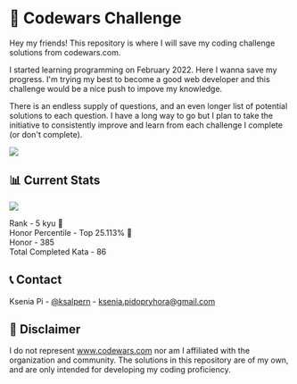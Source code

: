 # 🚀 Codewars Challenge
Hey my friends! This repository is where I will save my coding challenge solutions from codewars.com. <br>

I started learning programming on February 2022. Here I wanna save my progress. I'm trying my best to become a good web developer and this challenge would be a nice push to impove my knowledge. <br>

There is an endless supply of questions, and an even longer list of potential solutions to each question. I have a long way to go but I plan to take the initiative to consistently improve and learn from each challenge I complete (or don't complete).<br>

<p align="center">

<!-- <img src="https://lh3.googleusercontent.com/ZAbn78YScsa753HuKwVxqIREOfF-fDFFLVQaoInf65txbiG_SW1jZB_u7_iE6i4ozNPNJQ=s127" alt="cat"  /> -->
![](https://thumbs.gfycat.com/ChubbySelfreliantGarpike-max-1mb.gif)

</p>


## 📊 Current Stats
<p align="left">
  <a href="https://www.codewars.com/users/ksalpern" rel="nofollow"><img src="https://www.codewars.com/users/ksalpern/badges/large" style="max-width: 100%;"></a>
</p>  

Rank - 5 kyu 🎉 <br>
Honor Percentile - Top 25.113% 🎉 <br>
Honor - 385 <br>
Total Completed Kata - 86
<br>


## 📞 Contact
Ksenia Pi - [@ksalpern](https://instagram.com/ksalpern) - ksenia.pidopryhora@gmail.com


## 📌 Disclaimer
I do not represent www.codewars.com nor am I affiliated with the organization and community. The solutions in this repository are of my own, and are only intended for developing my coding proficiency. 

